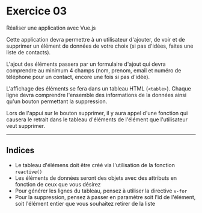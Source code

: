 # Exercice 03

Réaliser une application avec Vue.js

Cette application devra permettre à un utilisateur d'ajouter, de voir et de supprimer un élément de données de votre choix (si pas d'idées, faites une liste de contacts). 

L'ajout des éléments passera par un formulaire d'ajout qui devra comprendre au minimum 4 champs (nom, prenom, email et numéro de téléphone pour un contact, encore une fois si pas d'idée). 

L'affichage des éléments se fera dans un tableau HTML (`<table>`). Chaque ligne devra comprendre l'ensemble des informations de la données ainsi qu'un bouton permettant la suppression. 

Lors de l'appui sur le bouton supprimer, il y aura appel d'une fonction qui causera le retrait dans le tableau d'éléments de l'élément que l'utilisateur veut supprimer. 

<hr />

## Indices

* Le tableau d'élémens doit être créé via l'utilisation de la fonction `reactive()`
* Les éléments de données seront des objets avec des attributs en fonction de ceux que vous désirez
* Pour générer les lignes du tableau, pensez à utiliser la directive `v-for`
* Pour la suppression, pensez à passer en paramètre soit l'id de l'élément, soit l'élément entier que vous souhaitez retirer de la liste
